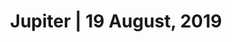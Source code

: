---
image_path: /gallery-images/3.webp
title: "Jupiter | 19 August, 2019"
description: 
weight: 3
---